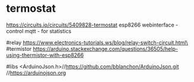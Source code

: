 # termostat
https://circuits.io/circuits/5409828-termostat
esp8266
webinterface -control
mqtt - for statistics

#relay
https://www.electronics-tutorials.ws/blog/relay-switch-circuit.html\
#termistor
https://arduino.stackexchange.com/questions/36505/help-using-thermistor-with-esp8266

#libs
 <ArduinoJson.h>//https://github.com/bblanchon/ArduinoJson.git
//https://arduinojson.org